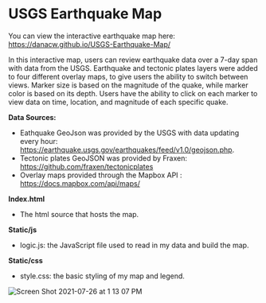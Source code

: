# USGS Earthquake Map

You can view the interactive earthquake map here: https://danacw.github.io/USGS-Earthquake-Map/

In this interactive map, users can review earthquake data over a 7-day span with data from the USGS. Earthquake and tectonic plates layers were added to four different overlay maps, to give users the ability to switch between views. Marker size is based on the magnitude of the quake, while marker color is based on its depth. Users have the ability to click on each marker to view data on time, location, and magnitude of each specific quake. 

**Data Sources:**
  - Eathquake GeoJson was provided by the USGS with data updating every hour: https://earthquake.usgs.gov/earthquakes/feed/v1.0/geojson.php. 
  - Tectonic plates GeoJSON was provided by Fraxen: https://github.com/fraxen/tectonicplates
  - Overlay maps provided through the Mapbox API : https://docs.mapbox.com/api/maps/ 

**Index.html**
  - The html source that hosts the map.

**Static/js**
  - logic.js: the JavaScript file used to read in my data and build the map.

**Static/css**
  - style.css: the basic styling of my map and legend. 

![Screen Shot 2021-07-26 at 1 13 07 PM](https://user-images.githubusercontent.com/26308909/127052806-353396d2-f473-4d2f-ae1d-76c41d57f3c5.png)
